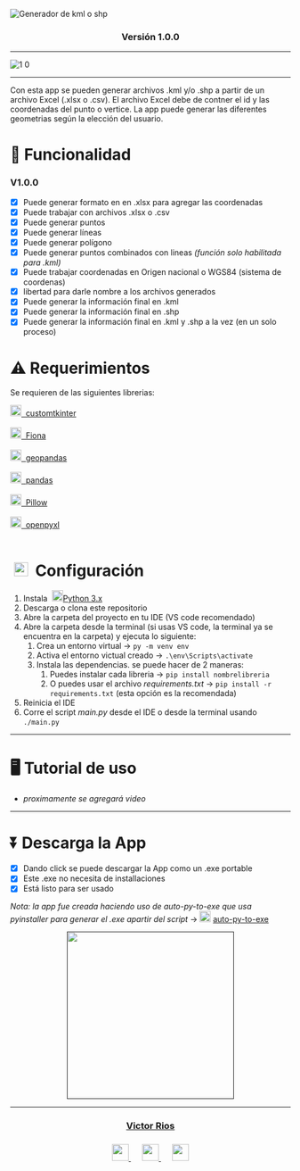 <!--
Creado por: Victor Daniel Rios Florez
 -->
![Generador de  kml o  shp](https://github.com/BlackH033/Excel_to_Kmz_or_shp/assets/95384317/416041f3-5225-4249-8ab6-9a4849749688)
<div align="center">
  <h3>
    Versión 1.0.0
  </h3>
</div>

---
![1 0](https://github.com/BlackH033/Excel_to_Kmz_or_shp/assets/95384317/b49e078c-77a2-402c-a62f-3021fdf6a66a)

---
Con esta app se pueden generar archivos .kml y/o .shp a partir de un archivo Excel (.xlsx o .csv). El archivo Excel debe de contner el id y las coordenadas del punto o vertice. La app puede generar las diferentes geometrias según la elección del usuario.

# 🧰 Funcionalidad
### V1.0.0
- [x] Puede generar formato en en .xlsx para agregar las coordenadas
- [x] Puede trabajar con archivos .xlsx o .csv
- [x] Puede generar puntos
- [x] Puede generar líneas
- [x] Puede generar polígono
- [x] Puede generar puntos combinados con lineas *(función solo habilitada para .kml)*
- [x] Puede trabajar coordenadas en Origen nacional o WGS84 (sistema de coordenas)
- [x] libertad para darle nombre a los archivos generados
- [x] Puede generar la información final en .kml
- [x] Puede generar la información final en .shp
- [x] Puede generar la información final en .kml y .shp a la vez (en un solo proceso)

# ⚠️ Requerimientos
Se requieren de las siguientes librerias:
<br>

<div>
 <a href="https://pypi.org/project/customtkinter/" target="_blank">
  <img height=20 src="https://user-images.githubusercontent.com/95384317/258621438-3a0b7882-76d1-4d87-8bb2-5b97a9d54833.png"/>
  &nbsp;customtkinter
 </a>
</div>
<br>
<div>
 <a href="https://pypi.org/project/Fiona/" target="_blank">
  <img height=20 src="https://user-images.githubusercontent.com/95384317/258621438-3a0b7882-76d1-4d87-8bb2-5b97a9d54833.png"/>
  &nbsp;Fiona
 </a>
</div>
<br>
<div>
 <a href="https://pypi.org/project/geopandas/" target="_blank">
  <img height=20 src="https://user-images.githubusercontent.com/95384317/258621438-3a0b7882-76d1-4d87-8bb2-5b97a9d54833.png"/>
  &nbsp;geopandas
 </a>
</div>
<br>
<div>
 <a href="https://pypi.org/project/pandas/" target="_blank">
  <img height=20 src="https://user-images.githubusercontent.com/95384317/258621438-3a0b7882-76d1-4d87-8bb2-5b97a9d54833.png"/>
  &nbsp;pandas
 </a>
</div>
<br>
<div>
 <a href="https://pypi.org/project/Pillow/" target="_blank">
  <img height=20 src="https://user-images.githubusercontent.com/95384317/258621438-3a0b7882-76d1-4d87-8bb2-5b97a9d54833.png"/>
  &nbsp;Pillow
 </a>
</div>
<br>
<div>
 <a href="https://pypi.org/project/openpyxl/" target="_blank">
  <img height=20 src="https://user-images.githubusercontent.com/95384317/258621438-3a0b7882-76d1-4d87-8bb2-5b97a9d54833.png"/>
  &nbsp;openpyxl
 </a>
</div>
<br>


# &nbsp;<img height=25 src="https://github.com/BlackH033/Excel_to_Kmz_or_shp/assets/95384317/cfef4e2b-2b84-497d-86f6-f60c142ecfc0"/> &nbsp;Configuración 

 1. Instala &nbsp;<a href="https://www.python.org/downloads/" target="_blank"><img height=20 src="https://user-images.githubusercontent.com/95384317/258619098-4284316f-437c-4ac5-8dc7-063121f4df9f.png"/></a>[Python 3.x](https://www.python.org/downloads/)
 2. Descarga o clona este repositorio
 3. Abre la carpeta del proyecto en tu IDE (VS code recomendado)
 4. Abre la carpeta desde la terminal (si usas VS code, la terminal ya se encuentra en la carpeta) y ejecuta lo siguiente:
    1. Crea un entorno virtual -> `py -m venv env`
    2. Activa el entorno victual creado -> `.\env\Scripts\activate`
    3. Instala las dependencias. se puede hacer de 2 maneras:
        1. Puedes instalar cada libreria -> `pip install nombrelibreria`
        2. O puedes usar el archivo *requirements.txt* -> `pip install -r requirements.txt` (esta opción es la recomendada)
 5. Reinicia el IDE
 6. Corre el script *main.py* desde el IDE o desde la terminal usando `./main.py` 

---

# 🖥️ Tutorial de uso

* *proximamente se agregará video*

---
# ⏬ Descarga la App
- [x] Dando click se puede descargar la App como un .exe portable
- [x] Este .exe no necesita de installaciones
- [x] Está listo para ser usado
  
 *Nota: la app fue creada haciendo uso de auto-py-to-exe que usa pyinstaller para generar el .exe apartir del script* -> <a href="https://pypi.org/project/auto-py-to-exe/" target="_blank"><img height=20 src="https://user-images.githubusercontent.com/95384317/258621438-3a0b7882-76d1-4d87-8bb2-5b97a9d54833.png"/></a>&nbsp;[auto-py-to-exe](https://pypi.org/project/auto-py-to-exe/)

<!-- 
https://drive.google.com/uc?export=download&id=1070Pa-USKcJo6VnQICfQ5syjCgXGsQaL&name=Appv103.exe
-->
<div align="center">
  <a href="" target="_blank">
    <img src="https://github-production-user-asset-6210df.s3.amazonaws.com/95384317/258607286-138a1990-c8d4-4543-9ead-0f7a29fd347a.png" width="300">
  </a>
</div>

---
<div align="center">
  
  <h3>
   <a href="https://github.com/BlackH033" target="_blank">
   Victor Rios 
   </a>
  <h3/>
 
  <a href="https://www.instagram.com/the_snake_rios/" target="_blank">
   <img src="https://github-production-user-asset-6210df.s3.amazonaws.com/95384317/258623806-9b843046-68b2-4d0c-b060-3651ebd9adee.png" width="30">
  </a>&emsp;
 <a href="mailto:vdriosf@unal.edu.co" target="_blank">
   <img src="https://github-production-user-asset-6210df.s3.amazonaws.com/95384317/258623925-69f2cd77-92ac-4162-97d0-ec013f141bf8.png" width="30">
  </a>&emsp;
 <a href="https://www.linkedin.com/in/victor-rios-f/" target="_blank">
   <img src="https://github-production-user-asset-6210df.s3.amazonaws.com/95384317/258623927-682a6a1a-3176-4694-be40-1ae3c46ee11b.png" width="30">
  </a>
</div>
